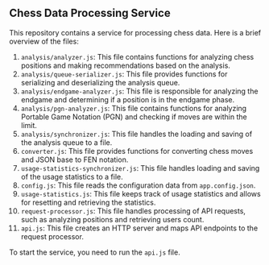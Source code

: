 ## Chess Data Processing Service

This repository contains a service for processing chess data. Here is a brief overview of the files:

1. `analysis/analyzer.js`: This file contains functions for analyzing chess positions and making recommendations based on the analysis.
2. `analysis/queue-serializer.js`: This file provides functions for serializing and deserializing the analysis queue.
3. `analysis/endgame-analyzer.js`: This file is responsible for analyzing the endgame and determining if a position is in the endgame phase.
4. `analysis/pgn-analyzer.js`: This file contains functions for analyzing Portable Game Notation (PGN) and checking if moves are within the limit.
5. `analysis/synchronizer.js`: This file handles the loading and saving of the analysis queue to a file.
6. `converter.js`: This file provides functions for converting chess moves and JSON base to FEN notation.
7. `usage-statistics-synchronizer.js`: This file handles loading and saving of the usage statistics to a file.
8. `config.js`: This file reads the configuration data from `app.config.json`.
9. `usage-statistics.js`: This file keeps track of usage statistics and allows for resetting and retrieving the statistics.
10. `request-processor.js`: This file handles processing of API requests, such as analyzing positions and retrieving users count.
11. `api.js`: This file creates an HTTP server and maps API endpoints to the request processor.

To start the service, you need to run the `api.js` file.